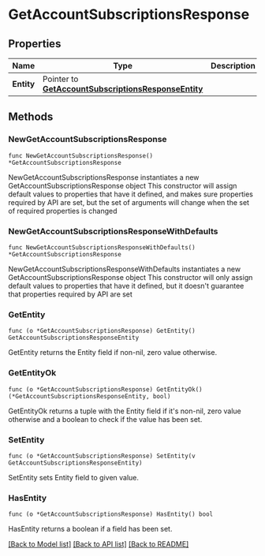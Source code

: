 # GetAccountSubscriptionsResponse

## Properties

Name | Type | Description | Notes
------------ | ------------- | ------------- | -------------
**Entity** | Pointer to [**GetAccountSubscriptionsResponseEntity**](GetAccountSubscriptionsResponseEntity.md) |  | [optional] 

## Methods

### NewGetAccountSubscriptionsResponse

`func NewGetAccountSubscriptionsResponse() *GetAccountSubscriptionsResponse`

NewGetAccountSubscriptionsResponse instantiates a new GetAccountSubscriptionsResponse object
This constructor will assign default values to properties that have it defined,
and makes sure properties required by API are set, but the set of arguments
will change when the set of required properties is changed

### NewGetAccountSubscriptionsResponseWithDefaults

`func NewGetAccountSubscriptionsResponseWithDefaults() *GetAccountSubscriptionsResponse`

NewGetAccountSubscriptionsResponseWithDefaults instantiates a new GetAccountSubscriptionsResponse object
This constructor will only assign default values to properties that have it defined,
but it doesn't guarantee that properties required by API are set

### GetEntity

`func (o *GetAccountSubscriptionsResponse) GetEntity() GetAccountSubscriptionsResponseEntity`

GetEntity returns the Entity field if non-nil, zero value otherwise.

### GetEntityOk

`func (o *GetAccountSubscriptionsResponse) GetEntityOk() (*GetAccountSubscriptionsResponseEntity, bool)`

GetEntityOk returns a tuple with the Entity field if it's non-nil, zero value otherwise
and a boolean to check if the value has been set.

### SetEntity

`func (o *GetAccountSubscriptionsResponse) SetEntity(v GetAccountSubscriptionsResponseEntity)`

SetEntity sets Entity field to given value.

### HasEntity

`func (o *GetAccountSubscriptionsResponse) HasEntity() bool`

HasEntity returns a boolean if a field has been set.


[[Back to Model list]](../README.md#documentation-for-models) [[Back to API list]](../README.md#documentation-for-api-endpoints) [[Back to README]](../README.md)



